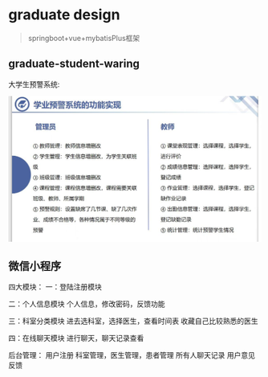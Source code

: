 # graduate design

>springboot+vue+mybatisPlus框架

## graduate-student-waring

大学生预警系统:

![](./imgs/studentWaring.jpg)


## 微信小程序

四大模块：
一：登陆注册模块

二：个人信息模块
  个人信息，修改密码，反馈功能

三：科室分类模块
  进去选科室，选择医生，查看时间表
  收藏自己比较熟悉的医生
  
四：在线聊天模块
  进行聊天，聊天记录查看


后台管理：
用户注册
科室管理，医生管理，患者管理
所有人聊天记录
用户意见反馈
